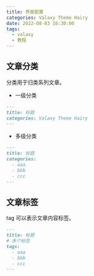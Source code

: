 ```yaml
---
title: 界面配置
categories: Valaxy Theme Hairy
date: 2022-08-03 16:30:00
tags:
  - valaxy
  - 教程
---
```


## 文章分类

分类用于归类系列文章。

- 一级分类

```md
---
title: 标题
categories: Valaxy Theme Hairy
---
```

- 多级分类

```md
---
title: 标题
categories: 
  - aaa
  - bbb
  - ccc
---
```

<!-- more -->

## 文章标签

tag 可以表示文章内容标签。

```md
---
title: 标题
# 多个标签
tags: 
  - aaa
  - bbb
  - ccc
---
```
